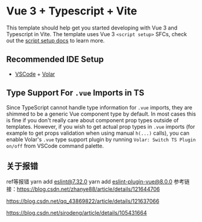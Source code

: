 <!--
 * @Author: Zhoumm
 * @Date: 2022-01-10 14:45:33
 * @LastEditors: Zhoumm
 * @LastEditTime: 2022-01-10 16:17:11
-->
# Vue 3 + Typescript + Vite

This template should help get you started developing with Vue 3 and Typescript in Vite. The template uses Vue 3 `<script setup>` SFCs, check out the [script setup docs](https://v3.vuejs.org/api/sfc-script-setup.html#sfc-script-setup) to learn more.

## Recommended IDE Setup

- [VSCode](https://code.visualstudio.com/) + [Volar](https://marketplace.visualstudio.com/items?itemName=johnsoncodehk.volar)

## Type Support For `.vue` Imports in TS

Since TypeScript cannot handle type information for `.vue` imports, they are shimmed to be a generic Vue component type by default. In most cases this is fine if you don't really care about component prop types outside of templates. However, if you wish to get actual prop types in `.vue` imports (for example to get props validation when using manual `h(...)` calls), you can enable Volar's `.vue` type support plugin by running `Volar: Switch TS Plugin on/off` from VSCode command palette.

## 关于报错

ref等报错
yarn add eslint@7.32.0
yarn add eslint-plugin-vue@8.0.0
参考链接：https://blog.csdn.net/zhanye88/article/details/121644706

https://blog.csdn.net/qq_43869822/article/details/121637066

https://blog.csdn.net/sirodeng/article/details/105431664


